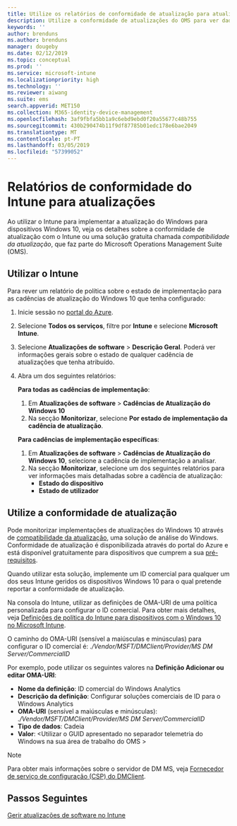 ```yaml
---
title: Utilize os relatórios de conformidade de atualização para atualizações do Windows no Microsoft Intune | Documentos da Microsoft
description: Utilize a conformidade de atualizações do OMS para ver dados do relatório de atualizações do Windows implementou com o Intune.
keywords: ''
author: brenduns
ms.author: brenduns
manager: dougeby
ms.date: 02/12/2019
ms.topic: conceptual
ms.prod: ''
ms.service: microsoft-intune
ms.localizationpriority: high
ms.technology: ''
ms.reviewer: aiwang
ms.suite: ems
search.appverid: MET150
ms.collection: M365-identity-device-management
ms.openlocfilehash: 3af9fbfa5bb1a9c6ebd9ebd0f20a55677c48b755
ms.sourcegitcommit: 430b290474b11f9df87785b01edc178e6bae2049
ms.translationtype: MT
ms.contentlocale: pt-PT
ms.lasthandoff: 03/05/2019
ms.locfileid: "57399052"
---
```

# <a name="intune-compliance-reports-for-updates"></a>Relatórios de conformidade do Intune para atualizações
Ao utilizar o Intune para implementar a atualização do Windows para dispositivos Windows 10, veja os detalhes sobre a conformidade de atualização com o Intune ou uma solução gratuita chamada *compatibilidade da atualização*, que faz parte do Microsoft Operations Management Suite (OMS).

## <a name="use-intune"></a>Utilizar o Intune
Para rever um relatório de política sobre o estado de implementação para as cadências de atualização do Windows 10 que tenha configurado: 
1. Inicie sessão no [portal do Azure](https://portal.azure.com/).
2. Selecione **Todos os serviços**, filtre por **Intune** e selecione **Microsoft Intune**.
3. Selecione **Atualizações de software** > **Descrição Geral**. Poderá ver informações gerais sobre o estado de qualquer cadência de atualizações que tenha atribuído.
4. Abra um dos seguintes relatórios:  

   **Para todas as cadências de implementação**:
   1. Em **Atualizações de software** > **Cadências de Atualização do Windows 10**
   2. Na secção **Monitorizar**, selecione **Por estado de implementação da cadência de atualização**.  

   **Para cadências de implementação específicas**:  

   1. Em **Atualizações de software** > **Cadências de Atualização do Windows 10**, selecione a cadência de implementação a analisar.  
   2. Na secção **Monitorizar**, selecione um dos seguintes relatórios para ver informações mais detalhadas sobre a cadência de atualização:  
      - **Estado do dispositivo**  
      - **Estado de utilizador**  

## <a name="use-update-compliance"></a>Utilize a conformidade de atualização
Pode monitorizar implementações de atualizações do Windows 10 através de [compatibilidade da atualização](https://technet.microsoft.com/itpro/windows/manage/update-compliance-monitor), uma solução de análise do Windows. Conformidade de atualização é disponibilizada através do portal do Azure e está disponível gratuitamente para dispositivos que cumprem a sua [pré-requisitos](https://docs.microsoft.com/windows/deployment/update/update-compliance-get-started#update-compliance-prerequisites).  

Quando utilizar esta solução, implemente um ID comercial para qualquer um dos seus Intune geridos os dispositivos Windows 10 para o qual pretende reportar a conformidade de atualização.  

Na consola do Intune, utilizar as definições de OMA-URI de uma política personalizada para configurar o ID comercial. Para obter mais detalhes, veja [Definições de política do Intune para dispositivos com o Windows 10 no Microsoft Intune](https://docs.microsoft.com/intune-classic/deploy-use/windows-10-policy-settings-in-microsoft-intune).  

O caminho do OMA-URI (sensível a maiúsculas e minúsculas) para configurar o ID comercial é: *./Vendor/MSFT/DMClient/Provider/MS DM Server/CommercialID*  

Por exemplo, pode utilizar os seguintes valores na **Definição Adicionar ou editar OMA-URI**:
- **Nome da definição**: ID comercial do Windows Analytics
- **Descrição da definição**: Configurar soluções comerciais de ID para o Windows Analytics
- **OMA-URI** (sensível a maiúsculas e minúsculas): *./Vendor/MSFT/DMClient/Provider/MS DM Server/CommercialID*
- **Tipo de dados**: Cadeia
- **Valor**: \<Utilizar o GUID apresentado no separador telemetria do Windows na sua área de trabalho do OMS >
 
> [!NOTE]  
> Para obter mais informações sobre o servidor de DM MS, veja [Fornecedor de serviço de configuração (CSP) do DMClient]( https://docs.microsoft.com/windows/client-management/mdm/dmclient-csp).

## <a name="next-steps"></a>Passos Seguintes
[Gerir atualizações de software no Intune](windows-update-for-business-configure.md)

